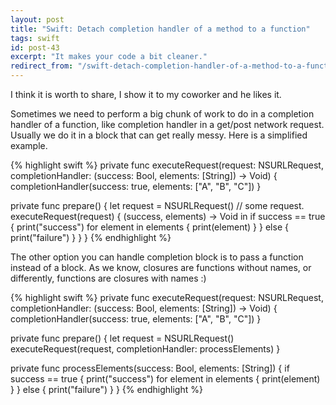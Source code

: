 ```yaml
---
layout: post
title: "Swift: Detach completion handler of a method to a function"
tags: swift
id: post-43
excerpt: "It makes your code a bit cleaner."
redirect_from: "/swift-detach-completion-handler-of-a-method-to-a-function/"
---
```

I think it is worth to share, I show it to my coworker and he likes it.

Sometimes we need to perform a big chunk of work to do in a completion handler
of a function, like completion handler in a get/post network request. Usually
we do it in a block that can get really messy. Here is a simplified example.

{% highlight swift %}
private func executeRequest(request: NSURLRequest, completionHandler: (success: Bool, elements: [String]) -> Void) {
    completionHandler(success: true, elements: ["A", "B", "C"])
}

private func prepare() {
    let request = NSURLRequest() // some request.
    executeRequest(request) { (success, elements) -> Void in
        if success == true {
            print("success")
            for element in elements {
                print(element)
            }
        } else {
            print("failure")
        }
    }
}
{% endhighlight %}

The other option you can handle completion block is to pass a function instead
of a block. As we know, closures are functions without names, or differently,
functions are closures with names :)

{% highlight swift %}
private func executeRequest(request: NSURLRequest, completionHandler: (success: Bool, elements: [String]) -> Void) {
    completionHandler(success: true, elements: ["A", "B", "C"])
}

private func prepare() {
    let request = NSURLRequest()
    executeRequest(request, completionHandler: processElements)
}

private func processElements(success: Bool, elements: [String]) {
    if success == true {
        print("success")
        for element in elements {
            print(element)
        }
    } else {
        print("failure")
    }
}
{% endhighlight %}
